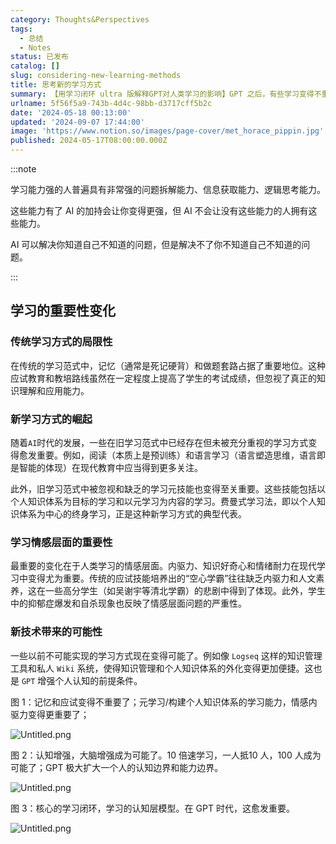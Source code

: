 ```yaml
---
category: Thoughts&Perspectives
tags:
  - 总结
  - Notes
status: 已发布
catalog: []
slug: considering-new-learning-methods
title: 思考新的学习方式
summary: 【用学习闭环 ultra 版解释GPT对人类学习的影响】GPT 之后，有些学习变得不重要了，有些学习变得更重要了，有些学习从不可能变成可能了。
urlname: 5f56f5a9-743b-4d4c-98bb-d3717cff5b2c
date: '2024-05-18 00:13:00'
updated: '2024-09-07 17:44:00'
image: 'https://www.notion.so/images/page-cover/met_horace_pippin.jpg'
published: 2024-05-17T08:00:00.000Z
---
```


:::note


学习能力强的人普遍具有非常强的问题拆解能力、信息获取能力、逻辑思考能力。


这些能力有了 AI 的加持会让你变得更强，但 AI 不会让没有这些能力的人拥有这些能力。


AI 可以解决你知道自己不知道的问题，但是解决不了你不知道自己不知道的问题。


:::


## 学习的重要性变化


### 传统学习方式的局限性


在传统的学习范式中，记忆（通常是死记硬背）和做题套路占据了重要地位。这种应试教育和教培路线虽然在一定程度上提高了学生的考试成绩，但忽视了真正的知识理解和应用能力。


### 新学习方式的崛起


随着`AI`时代的发展，一些在旧学习范式中已经存在但未被充分重视的学习方式变得愈发重要。例如，阅读（本质上是预训练）和语言学习（语言塑造思维，语言即是智能的体现）在现代教育中应当得到更多关注。


此外，旧学习范式中被忽视和缺乏的学习元技能也变得至关重要。这些技能包括以个人知识体系为目标的学习和以元学习为内容的学习。费曼式学习法，即以个人知识体系为中心的终身学习，正是这种新学习方式的典型代表。


### 学习情感层面的重要性


最重要的变化在于人类学习的情感层面。内驱力、知识好奇心和情绪耐力在现代学习中变得尤为重要。传统的应试技能培养出的“空心学霸”往往缺乏内驱力和人文素养，这在一些高分学生（如吴谢宇等清北学霸）的悲剧中得到了体现。此外，学生中的抑郁症爆发和自杀现象也反映了情感层面问题的严重性。


### 新技术带来的可能性


一些以前不可能实现的学习方式现在变得可能了。例如像 `Logseq` 这样的知识管理工具和私人 `Wiki` 系统，使得知识管理和个人知识体系的外化变得更加便捷。这也是 `GPT` 增强个人认知的前提条件。


图 1：记忆和应试变得不重要了；元学习/构建个人知识体系的学习能力，情感内驱力变得更重要了；


![Untitled.png](https://prod-files-secure.s3.us-west-2.amazonaws.com/5d24fe63-e567-4804-86f9-9fdc62e13082/a8319b77-00b3-43d9-9f99-e58187f20cfe/Untitled.png?X-Amz-Algorithm=AWS4-HMAC-SHA256&X-Amz-Content-Sha256=UNSIGNED-PAYLOAD&X-Amz-Credential=ASIAZI2LB4664IZE7RTC%2F20250225%2Fus-west-2%2Fs3%2Faws4_request&X-Amz-Date=20250225T053730Z&X-Amz-Expires=3600&X-Amz-Security-Token=IQoJb3JpZ2luX2VjEAYaCXVzLXdlc3QtMiJIMEYCIQCbo3oDSFeK0Ioaba8eShBVQkjM4O16DkHa4BzC9BG8dAIhAPXYx5%2FXyA%2BbE8TLrcVYMSkP2Z9u3Z05fdVyRkdSPilDKv8DCD8QABoMNjM3NDIzMTgzODA1Igzt9dK7A4HSf9bkeCMq3AMJs%2FUbBDaosx6J1oNtX4JlIQu6bT8dOnBga%2FwyJfkw7lBnhjoN7A9sLcbhM4DP183mGH31UkHbaO3P1xtGgXRcOKOA3aJrK2bZCegLIT2AyIS0rsuWd7f49UM868ENZ788Q%2FaAwTT3VVOXoOga1y%2F8y6BuAqqci1PMaWUppDs4D6sFWGVJnRsPT8JFn4lqHCo%2BlVbhR5Wg56CIjrU5LHWwQznnGNezIcQNPk9ySx2mwA0O7KgLJiUPCxFzbZWT%2B7MXyFj4Q8N0oOqZgD1tTkJ3t2sJUsVuhHG9OldJf4%2FlMzRSdgm1nMWn5ygkfDsAqp7CvHPnc8x5GLzpdd8OtyOLaRFCHbsLMWt%2BU6Yu7C0CrIrEWoNxPbnBLpEsNpOmRjBUloaos0vxMVKTZ%2FrhE5gScy3M9F5CWBq3QBQJS1OoolLb7VNmUKKN3RfAT4IvLUpLyeDpgXpbzTv5SD8BnPQj9%2BxSWq9hhFKxpL5wFWE2tk6ykTclVOuMng0W8d0SsdDdu0WAgKISjxGAv3xxcAeZqC9IEtkdSR8BozaXmiTjZD9WQd29hu1g%2FtniYwFHmDgAtESTeunyZS8YyKsjuO77CLk4V7Pbfv88Ka98tJMo%2FfwqZg%2F%2BYen8fqcg3TCwrPW9BjqkAayJLb9Gg%2BOmHJTAzml1P9Nwa5h7Bvnszv9DraddSGdjcd6O1uFWSrVWqvsDrzVhS5SplsgZ20BVx803b%2B22upfayie3eDQunaxkweQFd4%2F%2FwOTxF4C163GtwtaarCRNBJJKE7Q1JdQ3zBDhGRd97VEv2RxzgDeo93pnlirM79ZSicUclYLIYbhjsr2bWOv13Omxj%2FdwNifJvbYGpTzSbgkROvHa&X-Amz-Signature=90164f80596c8a737de856cab2c7b503492049a08adb0909617a1926a32663cc&X-Amz-SignedHeaders=host&x-id=GetObject)


图 2：认知增强，大脑增强成为可能了。10 倍速学习，一人抵10 人，100 人成为可能了；GPT 极大扩大一个人的认知边界和能力边界。


![Untitled.png](https://prod-files-secure.s3.us-west-2.amazonaws.com/5d24fe63-e567-4804-86f9-9fdc62e13082/e195b372-4d2b-479c-9e75-1be4e2c1412e/Untitled.png?X-Amz-Algorithm=AWS4-HMAC-SHA256&X-Amz-Content-Sha256=UNSIGNED-PAYLOAD&X-Amz-Credential=ASIAZI2LB4664IZE7RTC%2F20250225%2Fus-west-2%2Fs3%2Faws4_request&X-Amz-Date=20250225T053730Z&X-Amz-Expires=3600&X-Amz-Security-Token=IQoJb3JpZ2luX2VjEAYaCXVzLXdlc3QtMiJIMEYCIQCbo3oDSFeK0Ioaba8eShBVQkjM4O16DkHa4BzC9BG8dAIhAPXYx5%2FXyA%2BbE8TLrcVYMSkP2Z9u3Z05fdVyRkdSPilDKv8DCD8QABoMNjM3NDIzMTgzODA1Igzt9dK7A4HSf9bkeCMq3AMJs%2FUbBDaosx6J1oNtX4JlIQu6bT8dOnBga%2FwyJfkw7lBnhjoN7A9sLcbhM4DP183mGH31UkHbaO3P1xtGgXRcOKOA3aJrK2bZCegLIT2AyIS0rsuWd7f49UM868ENZ788Q%2FaAwTT3VVOXoOga1y%2F8y6BuAqqci1PMaWUppDs4D6sFWGVJnRsPT8JFn4lqHCo%2BlVbhR5Wg56CIjrU5LHWwQznnGNezIcQNPk9ySx2mwA0O7KgLJiUPCxFzbZWT%2B7MXyFj4Q8N0oOqZgD1tTkJ3t2sJUsVuhHG9OldJf4%2FlMzRSdgm1nMWn5ygkfDsAqp7CvHPnc8x5GLzpdd8OtyOLaRFCHbsLMWt%2BU6Yu7C0CrIrEWoNxPbnBLpEsNpOmRjBUloaos0vxMVKTZ%2FrhE5gScy3M9F5CWBq3QBQJS1OoolLb7VNmUKKN3RfAT4IvLUpLyeDpgXpbzTv5SD8BnPQj9%2BxSWq9hhFKxpL5wFWE2tk6ykTclVOuMng0W8d0SsdDdu0WAgKISjxGAv3xxcAeZqC9IEtkdSR8BozaXmiTjZD9WQd29hu1g%2FtniYwFHmDgAtESTeunyZS8YyKsjuO77CLk4V7Pbfv88Ka98tJMo%2FfwqZg%2F%2BYen8fqcg3TCwrPW9BjqkAayJLb9Gg%2BOmHJTAzml1P9Nwa5h7Bvnszv9DraddSGdjcd6O1uFWSrVWqvsDrzVhS5SplsgZ20BVx803b%2B22upfayie3eDQunaxkweQFd4%2F%2FwOTxF4C163GtwtaarCRNBJJKE7Q1JdQ3zBDhGRd97VEv2RxzgDeo93pnlirM79ZSicUclYLIYbhjsr2bWOv13Omxj%2FdwNifJvbYGpTzSbgkROvHa&X-Amz-Signature=d4474395f2565a6ee00100bbff7eff15d66f9bf1b60ea56a61fd0704de1d9312&X-Amz-SignedHeaders=host&x-id=GetObject)


图 3：核心的学习闭环，学习的认知层模型。在 GPT 时代，这愈发重要。


![Untitled.png](https://prod-files-secure.s3.us-west-2.amazonaws.com/5d24fe63-e567-4804-86f9-9fdc62e13082/57f2a38d-97b9-407e-baa1-8fecb8348e87/Untitled.png?X-Amz-Algorithm=AWS4-HMAC-SHA256&X-Amz-Content-Sha256=UNSIGNED-PAYLOAD&X-Amz-Credential=ASIAZI2LB4664IZE7RTC%2F20250225%2Fus-west-2%2Fs3%2Faws4_request&X-Amz-Date=20250225T053730Z&X-Amz-Expires=3600&X-Amz-Security-Token=IQoJb3JpZ2luX2VjEAYaCXVzLXdlc3QtMiJIMEYCIQCbo3oDSFeK0Ioaba8eShBVQkjM4O16DkHa4BzC9BG8dAIhAPXYx5%2FXyA%2BbE8TLrcVYMSkP2Z9u3Z05fdVyRkdSPilDKv8DCD8QABoMNjM3NDIzMTgzODA1Igzt9dK7A4HSf9bkeCMq3AMJs%2FUbBDaosx6J1oNtX4JlIQu6bT8dOnBga%2FwyJfkw7lBnhjoN7A9sLcbhM4DP183mGH31UkHbaO3P1xtGgXRcOKOA3aJrK2bZCegLIT2AyIS0rsuWd7f49UM868ENZ788Q%2FaAwTT3VVOXoOga1y%2F8y6BuAqqci1PMaWUppDs4D6sFWGVJnRsPT8JFn4lqHCo%2BlVbhR5Wg56CIjrU5LHWwQznnGNezIcQNPk9ySx2mwA0O7KgLJiUPCxFzbZWT%2B7MXyFj4Q8N0oOqZgD1tTkJ3t2sJUsVuhHG9OldJf4%2FlMzRSdgm1nMWn5ygkfDsAqp7CvHPnc8x5GLzpdd8OtyOLaRFCHbsLMWt%2BU6Yu7C0CrIrEWoNxPbnBLpEsNpOmRjBUloaos0vxMVKTZ%2FrhE5gScy3M9F5CWBq3QBQJS1OoolLb7VNmUKKN3RfAT4IvLUpLyeDpgXpbzTv5SD8BnPQj9%2BxSWq9hhFKxpL5wFWE2tk6ykTclVOuMng0W8d0SsdDdu0WAgKISjxGAv3xxcAeZqC9IEtkdSR8BozaXmiTjZD9WQd29hu1g%2FtniYwFHmDgAtESTeunyZS8YyKsjuO77CLk4V7Pbfv88Ka98tJMo%2FfwqZg%2F%2BYen8fqcg3TCwrPW9BjqkAayJLb9Gg%2BOmHJTAzml1P9Nwa5h7Bvnszv9DraddSGdjcd6O1uFWSrVWqvsDrzVhS5SplsgZ20BVx803b%2B22upfayie3eDQunaxkweQFd4%2F%2FwOTxF4C163GtwtaarCRNBJJKE7Q1JdQ3zBDhGRd97VEv2RxzgDeo93pnlirM79ZSicUclYLIYbhjsr2bWOv13Omxj%2FdwNifJvbYGpTzSbgkROvHa&X-Amz-Signature=4536523b903a497ba5490665f17f03fb6246a2f0b705e4a3a21d32f767531623&X-Amz-SignedHeaders=host&x-id=GetObject)

